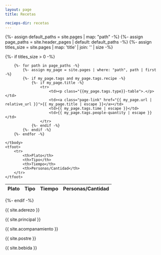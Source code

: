 ```yaml
---
layout: page
title: Recetas

recieps-dir: recetas
---
```


{%- assign default_paths = site.pages | map: "path" -%}
{%- assign page_paths = site.header_pages | default: default_paths -%}
{%- assign titles_size = site.pages | map: 'title' | join: '' | size -%}

{%- if titles_size > 0 -%}

<table id="example" class="display" style="width:100%">
    <thead>
        <tr>
            <th>Plato</th>
            <th>Tipo</th>
            <th>Tiempo</th>
            <th>Personas/Cantidad</th>
        </tr>
    </thead>
    <tbody>
        
        {%- for path in page_paths -%}
            {%- assign my_page = site.pages | where: "path", path | first -%}
            {%- if my_page.tags and my_page.tags.recipe -%}
                {%- if my_page.title -%}
                    <tr>
                        <td><p class="{{my_page.tags.type}}-table">.</p></td>
                        <td><a class="page-link" href="{{ my_page.url | relative_url }}">{{ my_page.title | escape }}</a></td>
                        <td>{{ my_page.tags.time | escape }}</td>
                        <td>{{ my_page.tags.people-quantity | escape }}</td>
                    </tr>
                {%- endif -%}
            {%- endif -%}
        {%- endfor -%}
        
    </tbody>
    <tfoot>
        <tr>
            <th>Plato</th>
            <th>Tipo</th>
            <th>Tiempo</th>
            <th>Personas/Cantidad</th>
        </tr>
    </tfoot>
</table>

{%- endif -%}


<div class="recipe-information">
    <div><p class="aderezo">{{ site.aderezo }}</p></div>
    <div><p class="principal">{{ site.principal }}</p></div>
    <div><p class="acompanamiento">{{ site.acompanamiento }}</p></div>
    <div><p class="postre">{{ site.postre }}</p></div>
    <div><p class="bebida">{{ site.bebida }}</p></div>
</div>